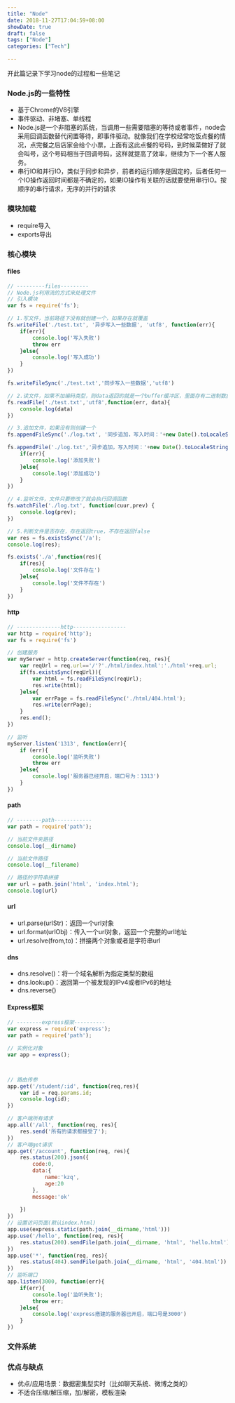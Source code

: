 ```yaml
---
title: "Node"
date: 2018-11-27T17:04:59+08:00
showDate: true
draft: false
tags: ["Node"]
categories: ["Tech"]

---
```

开此篇记录下学习node的过程和一些笔记
### Node.js的一些特性
* 基于Chrome的V8引擎
* 事件驱动、非堵塞、单线程
* Node.js是一个非阻塞的系统，当调用一些需要阻塞的等待或者事件，node会采用回调函数替代闲置等待，即事件驱动。就像我们在学校经常吃饭点餐的情况，点完餐之后店家会给个小票，上面有这此点餐的号码，到时候菜做好了就会叫号，这个号码相当于回调号码，这样就提高了效率，继续为下一个客人服务。
* 串行IO和并行IO，类似于同步和异步，前者的运行顺序是固定的，后者任何一个IO操作返回时间都是不确定的，如果IO操作有关联的话就要使用串行IO。按顺序的串行请求，无序的并行的请求

### 模块加载
- require导入
- exports导出

### 核心模块
#### files
```js
// ---------files---------
// Node.js利用流的方式来处理文件
// 引入模块
var fs = require('fs');

// 1.写文件，当前路径下没有就创建一个，如果存在就覆盖
fs.writeFile('./test.txt', '异步写入一些数据', 'utf8', function(err){
    if(err){
        console.log('写入失败')
        throw err
    }else{
        console.log('写入成功')
    }
})

fs.writeFileSync('./test.txt','同步写入一些数据','utf8')

// 2.读文件，如果不加编码类型，则data返回的就是一个buffer缓冲区，里面存有二进制数据
fs.readFile('./test.txt','utf8',function(err, data){
    console.log(data)
})

// 3.追加文件，如果没有则创建一个
fs.appendFileSync('./log.txt', '同步追加，写入时间：'+new Date().toLocaleString()+'\n')

fs.appendFile('./log.txt','异步追加，写入时间：'+new Date().toLocaleString()+'\n',function(err){
    if(err){
        console.log('添加失败')
    }else{
        console.log('添加成功')
    }
})

// 4.监听文件，文件只要修改了就会执行回调函数
fs.watchFile('./log.txt', function(cuur,prev) {
    console.log(prev);
})

// 5.判断文件是否存在，存在返回true，不存在返回false
var res = fs.existsSync('/a');
console.log(res);

fs.exists('./a',function(res){
    if(res){
        console.log('文件存在')
    }else{
        console.log('文件不存在')
    }
})
```
#### http
```js
// --------------http-----------------
var http = require('http');
var fs = require('fs')

// 创建服务
var myServer = http.createServer(function(req, res){
    var reqUrl = req.url=='/'?'./html/index.html':'./html'+req.url;
    if(fs.existsSync(reqUrl)){
        var html = fs.readFileSync(reqUrl);
        res.write(html);
    }else{
        var errPage = fs.readFileSync('./html/404.html');
        res.write(errPage);
    }
    res.end();
})

// 监听
myServer.listen('1313', function(err){
    if (err){
        console.log('监听失败')
        throw err
    }else{
        console.log('服务器已经开启，端口号为：1313')
    }
})
```

#### path
```js
// --------path------------
var path = require('path');

// 当前文件夹路径
console.log(__dirname)

// 当前文件路径
console.log(__filename)

// 路径的字符串拼接
var url = path.join('html', 'index.html');
console.log(url)
```
#### url
- url.parse(urlStr)：返回一个url对象
- url.format(urlObj)：传入一个url对象，返回一个完整的url地址
- url.resolve(from,to)：拼接两个对象或者是字符串url

#### dns
- dns.resolve()：将一个域名解析为指定类型的数组
- dns.lookup()：返回第一个被发现的IPv4或者IPv6的地址
- dns.reverse()

#### Express框架
```js
// --------express框架----------
var express = require('express');
var path = require('path');

// 实例化对象
var app = express();



// 路由传参
app.get('/student/:id', function(req,res){
    var id = req.params.id;
    console.log(id);
})

// 客户端所有请求
app.all('/all', function(req, res){
    res.send('所有的请求都接受了');
})
// 客户端get请求
app.get('/account', function(req, res){
    res.status(200).json({
        code:0,
        data:{
            name:'kzq',
            age:20 
        },
        message:'ok'
        
    })
})
// 设置访问页面(默认index.html)
app.use(express.static(path.join(__dirname,'html')))
app.use('/hello', function(req, res){
    res.status(200).sendFile(path.join(__dirname, 'html', 'hello.html'))
})
app.use('*', function(req, res){
    res.status(404).sendFile(path.join(__dirname, 'html', '404.html'))
})
// 监听端口
app.listen(3000, function(err){
    if(err){
        console.log('监听失败');
        throw err;
    }else{
        console.log('express搭建的服务器已开启，端口号是3000')
    }
})
```
### 文件系统

### 优点与缺点
* 优点/应用场景：数据密集型实时（比如聊天系统、微博之类的）
* 不适合压缩/解压缩，加/解密，模板渲染


